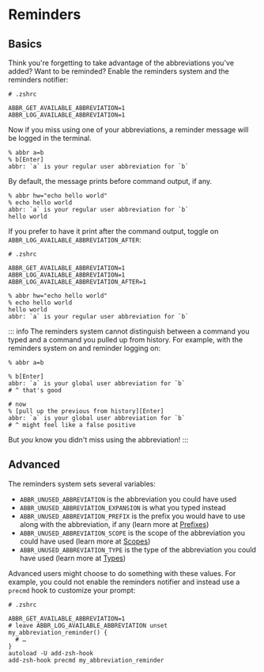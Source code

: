 # Reminders

## Basics

Think you're forgetting to take advantage of the abbreviations you've added? Want to be reminded? Enable the reminders system and the reminders notifier:

```shell
# .zshrc

ABBR_GET_AVAILABLE_ABBREVIATION=1
ABBR_LOG_AVAILABLE_ABBREVIATION=1
```

Now if you miss using one of your abbreviations, a reminder message will be logged in the terminal.

```
% abbr a=b
% b[Enter]
abbr: `a` is your regular user abbreviation for `b`
```

By default, the message prints before command output, if any.

```shell
% abbr hw="echo hello world"
% echo hello world
abbr: `a` is your regular user abbreviation for `b`
hello world
```

If you prefer to have it print after the command output, toggle on `ABBR_LOG_AVAILABLE_ABBREVIATION_AFTER`:

```shell
# .zshrc

ABBR_GET_AVAILABLE_ABBREVIATION=1
ABBR_LOG_AVAILABLE_ABBREVIATION=1
ABBR_LOG_AVAILABLE_ABBREVIATION_AFTER=1
```

```shell
% abbr hw="echo hello world"
% echo hello world
hello world
abbr: `a` is your regular user abbreviation for `b`
```

::: info
The reminders system cannot distinguish between a command you typed and a command you pulled up from history. For example, with the reminders system on and reminder logging on:

```shell
% abbr a=b

% b[Enter]
abbr: `a` is your global user abbreviation for `b`
# ^ that's good

# now 
% [pull up the previous from history][Enter]
abbr: `a` is your global user abbreviation for `b`
# ^ might feel like a false positive
```

But _you_ know you didn't miss using the abbreviation!
:::

## Advanced

The reminders system sets several variables:

- `ABBR_UNUSED_ABBREVIATION` is the abbreviation you could have used
- `ABBR_UNUSED_ABBREVIATION_EXPANSION` is what you typed instead
- `ABBR_UNUSED_ABBREVIATION_PREFIX` is the prefix you would have to use along with the abbreviation, if any (learn more at [Prefixes](./prefixes.md))
- `ABBR_UNUSED_ABBREVIATION_SCOPE` is the scope of the abbreviation you could have used (learn more at [Scopes](./scopes.md))
- `ABBR_UNUSED_ABBREVIATION_TYPE` is the type of the abbreviation you could have used (learn more at [Types](./types.md))

Advanced users might choose to do something with these values. For example, you could not enable the reminders notifier and instead use a `precmd` hook to customize your prompt:

```shell
# .zshrc

ABBR_GET_AVAILABLE_ABBREVIATION=1
# leave ABBR_LOG_AVAILABLE_ABBREVIATION unset
my_abbreviation_reminder() {
  # …
}
autoload -U add-zsh-hook
add-zsh-hook precmd my_abbreviation_reminder
```
